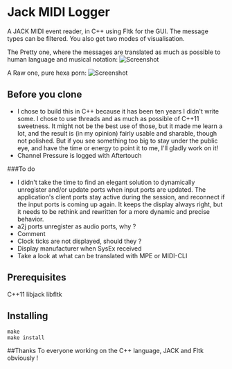 # Jack MIDI Logger

A JACK MIDI event reader, in C++ using Fltk for the GUI.
The message types can be filtered. You also get two modes of visualisation.

The Pretty one, where the messages are translated as much as possible to human language and musical notation:
![Screenshot](https://github.com/ArnaudE/jackmidilogger/raw/master/doc/sc_pretty.png)

A Raw one, pure hexa porn:
![Screenshot](https://github.com/ArnaudE/jackmidilogger/raw/master/doc/sc_raw.png)

## Before you clone

* I chose to build this in C++ because it has been ten years I didn't write some. I chose to use threads and as much as possible of C++11 sweetness. It might not be the best use of those, but it made me learn a lot, and the result is (in my opinion) fairly usable and sharable, though not polished. But if you see something too big to stay under the public eye, and have the time or energy to point it to me, I'll gladly work on it!
* Channel Pressure is logged with Aftertouch

###To do

* I didn't take the time to find an elegant solution to dynamically unregister and/or update ports when input ports are updated. The application's client ports stay active during the session,
and reconnect if the input ports is coming up again. It keeps the display always right, but it needs to be rethink and rewritten for a more dynamic and precise behavior.
* a2j ports unregister as audio ports, why ?
* Comment
* Clock ticks are not displayed, should they ?
* Display manufacturer when SysEx received
* Take a look at what can be translated with MPE or MIDI-CLI

## Prerequisites

C++11
libjack
libfltk

## Installing
```
make
make install
```

##Thanks
To everyone working on the C++ language, JACK and Fltk obviously !

